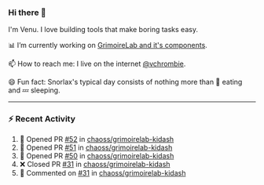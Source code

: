 ### Hi there 👋

I'm Venu. I love building tools that make boring tasks easy.

📊 I’m currently working on [GrimoireLab and it's components](https://chaoss.github.io/grimoirelab).

📫 How to reach me: I live on the internet [@vchrombie](https://www.google.co.in/search?q=vchrombie).

😄 Fun fact: Snorlax's typical day consists of nothing more than :doughnut: eating and :zzz: sleeping.

---

### :zap: Recent Activity

<!--RECENT_ACTIVITY:start-->
1. 💪 Opened PR [#52](https://github.com/chaoss/grimoirelab-kidash/pull/52) in [chaoss/grimoirelab-kidash](https://github.com/chaoss/grimoirelab-kidash)
2. 💪 Opened PR [#51](https://github.com/chaoss/grimoirelab-kidash/pull/51) in [chaoss/grimoirelab-kidash](https://github.com/chaoss/grimoirelab-kidash)
3. 💪 Opened PR [#50](https://github.com/chaoss/grimoirelab-kidash/pull/50) in [chaoss/grimoirelab-kidash](https://github.com/chaoss/grimoirelab-kidash)
4. ❌ Closed PR [#31](https://github.com/chaoss/grimoirelab-kidash/pull/31) in [chaoss/grimoirelab-kidash](https://github.com/chaoss/grimoirelab-kidash)
5. 💬 Commented on [#31](https://github.com/chaoss/grimoirelab-kidash/pull/31#issuecomment-1058004959) in [chaoss/grimoirelab-kidash](https://github.com/chaoss/grimoirelab-kidash)
<!--RECENT_ACTIVITY:end-->

<!--
**vchrombie/vchrombie** is a ✨ _special_ ✨ repository because its `README.md` (this file) appears on your GitHub profile.

Here are some ideas to get you started:

- 🔭 I’m currently working on ...
- 🌱 I’m currently learning ...
- 👯 I’m looking to collaborate on ...
- 🤔 I’m looking for help with ...
- 💬 Ask me about ...
- 📫 How to reach me: ...
- 😄 Pronouns: ...
- ⚡ Fun fact: ...
-->

